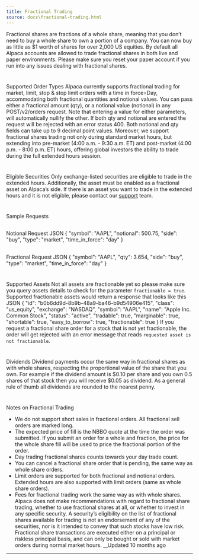 ```yaml
---
title: Fractional Trading
source: docs\fractional-trading.html
---
```


Fractional shares are fractions of a whole share, meaning that you don’t need to buy a whole share to own a portion of a company. You can now buy as little as $1 worth of shares for over 2,000 US equities.
By default all Alpaca accounts are allowed to trade fractional shares in both live and paper environments. Please make sure you reset your paper account if you run into any issues dealing with fractional shares.
# 
Supported Order Types
[](fractional-trading.html#supported-order-types)
Alpaca currently supports fractional trading for market, limit, stop & stop limit orders with a time in force=Day, accommodating both fractional quantities and notional values. You can pass either a fractional amount (qty), or a notional value (notional) in any POST/v2/orders request. Note that entering a value for either parameters, will automatically nullify the other. If both qty and notional are entered the request will be rejected with an error status 400.
Both notional and qty fields can take up to 9 decimal point values.
Moreover, we support fractional shares trading not only during standard market hours, but extending into pre-market (4:00 a.m. - 9:30 a.m. ET) and post-market (4:00 p.m. - 8:00 p.m. ET) hours, offering global investors the ability to trade during the full extended hours session.
# 
Eligible Securities
[](fractional-trading.html#eligible-securities)
Only exchange-listed securities are eligible to trade in the extended hours. Additionally, the asset must be enabled as a fractional asset on Alpaca’s side. If there is an asset you want to trade in the extended hours and it is not eligible, please contact our [support](..-cdn-cgi-l-email-protection.html-98ebede8e8f7eaecd8f9f4e8f9fbf9b6f5f9eaf3fdeceb.md) team.
# 
Sample Requests
[](fractional-trading.html#sample-requests)
## 
Notional Request
[](fractional-trading.html#notional-request)
JSON
{
"symbol": "AAPL",
"notional": 500.75,
"side": "buy",
"type": "market",
"time_in_force": "day"
}
## 
Fractional Request
[](fractional-trading.html#fractional-request)
JSON
{
"symbol": "AAPL",
"qty": 3.654,
"side": "buy",
"type": "market",
"time_in_force": "day"
}
# 
Supported Assets
[](fractional-trading.html#supported-assets)
Not all assets are fractionable yet so please make sure you query assets details to check for the parameter `fractionable = true`.
Supported fractionable assets would return a response that looks like this
JSON
{
"id": "b0b6dd9d-8b9b-48a9-ba46-b9d54906e415",
"class": "us_equity",
"exchange": "NASDAQ",
"symbol": "AAPL",
"name": "Apple Inc. Common Stock",
"status": "active",
"tradable": true,
"marginable": true,
"shortable": true,
"easy_to_borrow": true,
"fractionable": true
}
If you request a fractional share order for a stock that is not yet fractionable, the order will get rejected with an error message that reads `requested asset is not fractionable`.
# 
Dividends
[](fractional-trading.html#dividends)
Dividend payments occur the same way in fractional shares as with whole shares, respecting the proportional value of the share that you own.
For example if the dividend amount is $0.10 per share and you own 0.5 shares of that stock then you will receive $0.05 as dividend. As a general rule of thumb all dividends are rounded to the nearest penny.
# 
Notes on Fractional Trading
[](fractional-trading.html#notes-on-fractional-trading)
* We do not support short sales in fractional orders. All fractional sell orders are marked long.
* The expected price of fill is the NBBO quote at the time the order was submitted. If you submit an order for a whole and fraction, the price for the whole share fill will be used to price the fractional portion of the order.
* Day trading fractional shares counts towards your day trade count.
* You can cancel a fractional share order that is pending, the same way as whole share orders.
* Limit orders are supported for both fractional and notional orders. Extended hours are also supported with limit orders (same as whole share orders).
* Fees for fractional trading work the same way as with whole shares.
Alpaca does not make recommendations with regard to fractional share trading, whether to use fractional shares at all, or whether to invest in any specific security. A security’s eligibility on the list of fractional shares available for trading is not an endorsement of any of the securities, nor is it intended to convey that such stocks have low risk. Fractional share transactions are executed either on a principal or riskless principal basis, and can only be bought or sold with market orders during normal market hours.
__Updated 10 months ago
* * *
